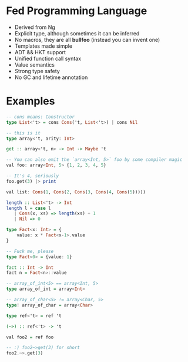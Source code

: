 # Fed Programming Language

 - Derived from Ng
 - Explicit type, although sometimes it can be inferred
 - No macros, they are all **bullfoo** (instead you can invent one)
 - Templates made simple
 - ADT && HKT support
 - Unified function call syntax
 - Value semantics
 - Strong type safety
 - No GC and lifetime annotation

# Examples

```haskell
-- cons means: Constructor
type List<'t> = cons Cons('t, List<'t>) | cons Nil

-- this is it
type array<'t, arity: Int>

get :: array<'t, n> -> Int -> Maybe 't

-- You can also emit the `array<Int, 5>` foo by some compiler magic
val foo: array<Int, 5> {1, 2, 3, 4, 5}

-- It's 4, seriously
foo.get(3) |> print

val list: Cons(1, Cons(2, Cons(3, Cons(4, Cons(5)))))

length :: List<'t> -> Int
length l = case l
   | Cons(x, xs) => length(xs) + 1
   | Nil => 0

type Fact<x: Int> = {
    value: x * Fact<x-1>.value
}

-- Fuck me, please
type Fact<0> = {value: 1}

fact :: Int -> Int
fact n = Fact<n>::value

-- array_of_int<5> == array<Int, 5>
type array_of_int = array<Int>

-- array_of_char<5> != array<Char, 5>
type! array_of_char = array<Char>

type ref<'t> = ref 't

(~>) :: ref<'t> -> 't

val foo2 = ref foo

-- :) foo2~>get(3) for short
foo2.~>.get(3)

```
